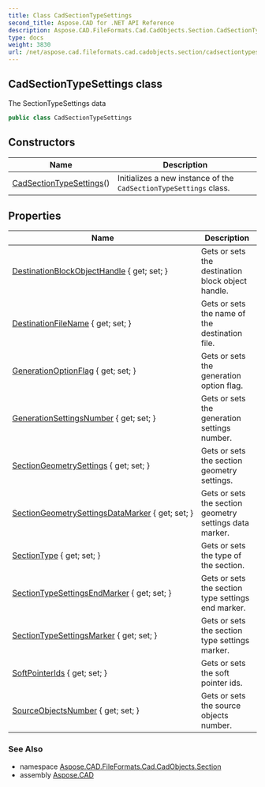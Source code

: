 ```yaml
---
title: Class CadSectionTypeSettings
second_title: Aspose.CAD for .NET API Reference
description: Aspose.CAD.FileFormats.Cad.CadObjects.Section.CadSectionTypeSettings class. The SectionTypeSettings data
type: docs
weight: 3830
url: /net/aspose.cad.fileformats.cad.cadobjects.section/cadsectiontypesettings/
---
```

## CadSectionTypeSettings class

The SectionTypeSettings data

```csharp
public class CadSectionTypeSettings
```

## Constructors

| Name | Description |
| --- | --- |
| [CadSectionTypeSettings](cadsectiontypesettings/)() | Initializes a new instance of the `CadSectionTypeSettings` class. |

## Properties

| Name | Description |
| --- | --- |
| [DestinationBlockObjectHandle](../../aspose.cad.fileformats.cad.cadobjects.section/cadsectiontypesettings/destinationblockobjecthandle/) { get; set; } | Gets or sets the destination block object handle. |
| [DestinationFileName](../../aspose.cad.fileformats.cad.cadobjects.section/cadsectiontypesettings/destinationfilename/) { get; set; } | Gets or sets the name of the destination file. |
| [GenerationOptionFlag](../../aspose.cad.fileformats.cad.cadobjects.section/cadsectiontypesettings/generationoptionflag/) { get; set; } | Gets or sets the generation option flag. |
| [GenerationSettingsNumber](../../aspose.cad.fileformats.cad.cadobjects.section/cadsectiontypesettings/generationsettingsnumber/) { get; set; } | Gets or sets the generation settings number. |
| [SectionGeometrySettings](../../aspose.cad.fileformats.cad.cadobjects.section/cadsectiontypesettings/sectiongeometrysettings/) { get; set; } | Gets or sets the section geometry settings. |
| [SectionGeometrySettingsDataMarker](../../aspose.cad.fileformats.cad.cadobjects.section/cadsectiontypesettings/sectiongeometrysettingsdatamarker/) { get; set; } | Gets or sets the section geometry settings data marker. |
| [SectionType](../../aspose.cad.fileformats.cad.cadobjects.section/cadsectiontypesettings/sectiontype/) { get; set; } | Gets or sets the type of the section. |
| [SectionTypeSettingsEndMarker](../../aspose.cad.fileformats.cad.cadobjects.section/cadsectiontypesettings/sectiontypesettingsendmarker/) { get; set; } | Gets or sets the section type settings end marker. |
| [SectionTypeSettingsMarker](../../aspose.cad.fileformats.cad.cadobjects.section/cadsectiontypesettings/sectiontypesettingsmarker/) { get; set; } | Gets or sets the section type settings marker. |
| [SoftPointerIds](../../aspose.cad.fileformats.cad.cadobjects.section/cadsectiontypesettings/softpointerids/) { get; set; } | Gets or sets the soft pointer ids. |
| [SourceObjectsNumber](../../aspose.cad.fileformats.cad.cadobjects.section/cadsectiontypesettings/sourceobjectsnumber/) { get; set; } | Gets or sets the source objects number. |

### See Also

* namespace [Aspose.CAD.FileFormats.Cad.CadObjects.Section](../../aspose.cad.fileformats.cad.cadobjects.section/)
* assembly [Aspose.CAD](../../)


